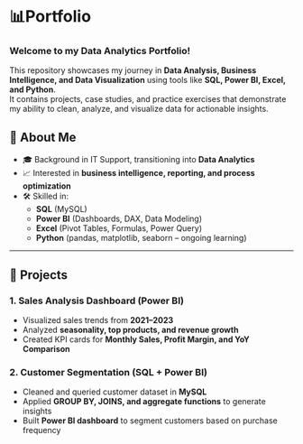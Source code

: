 # 📊Portfolio

### Welcome to my **Data Analytics Portfolio**!  
This repository showcases my journey in **Data Analysis, Business Intelligence, and Data Visualization** using tools like **SQL, Power BI, Excel, and Python**.  
It contains projects, case studies, and practice exercises that demonstrate my ability to clean, analyze, and visualize data for actionable insights.  

## 🔎 About Me
- 🎓 Background in IT Support, transitioning into **Data Analytics**  
- 📈 Interested in **business intelligence, reporting, and process optimization**  
- 🛠️ Skilled in:
  - **SQL** (MySQL)
  - **Power BI** (Dashboards, DAX, Data Modeling)
  - **Excel** (Pivot Tables, Formulas, Power Query)
  - **Python** (pandas, matplotlib, seaborn – ongoing learning)

---

## 📂 Projects

### 1. **Sales Analysis Dashboard (Power BI)**
- Visualized sales trends from **2021–2023**  
- Analyzed **seasonality, top products, and revenue growth**  
- Created KPI cards for **Monthly Sales, Profit Margin, and YoY Comparison**

### 2. **Customer Segmentation (SQL + Power BI)**
- Cleaned and queried customer dataset in **MySQL**  
- Applied **GROUP BY, JOINS, and aggregate functions** to generate insights  
- Built **Power BI dashboard** to segment customers based on purchase frequency
